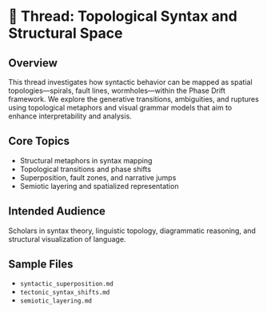 # 🌌 Thread: Topological Syntax and Structural Space

## Overview
This thread investigates how syntactic behavior can be mapped as spatial topologies—spirals, fault lines, wormholes—within the Phase Drift framework. We explore the generative transitions, ambiguities, and ruptures using topological metaphors and visual grammar models that aim to enhance interpretability and analysis.

## Core Topics
- Structural metaphors in syntax mapping
- Topological transitions and phase shifts
- Superposition, fault zones, and narrative jumps
- Semiotic layering and spatialized representation

## Intended Audience
Scholars in syntax theory, linguistic topology, diagrammatic reasoning, and structural visualization of language.

## Sample Files
- `syntactic_superposition.md`
- `tectonic_syntax_shifts.md`
- `semiotic_layering.md`

